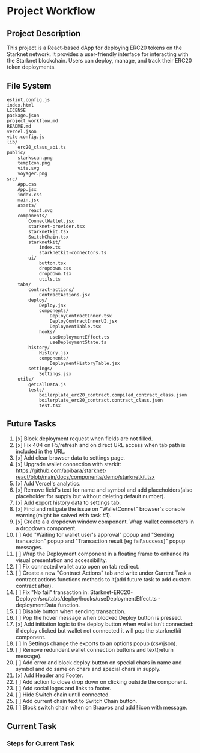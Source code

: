 # Project Workflow

## Project Description
This project is a React-based dApp for deploying ERC20 tokens on the Starknet network.
It provides a user-friendly interface for interacting with the Starknet blockchain.
Users can deploy, manage, and track their ERC20 token deployments.

## File System
```
eslint.config.js
index.html
LICENSE
package.json
project_workflow.md
README.md
vercel.json
vite.config.js
lib/
	erc20_class_abi.ts
public/
	starkscan.png
	tempIcon.png
	vite.svg
	voyager.png
src/
	App.css
	App.jsx
	index.css
	main.jsx
	assets/
		react.svg
	components/
		ConnectWallet.jsx
		starknet-provider.tsx
		starknetkit.tsx
		SwitchChain.tsx
		starknetkit/
			index.ts
			starknetkit-connectors.ts
		ui/
			button.tsx
			dropdown.css
			dropdown.tsx
			utils.ts
	tabs/
		contract-actions/
			ContractActions.jsx
		deploy/
			Deploy.jsx
			components/
				DeployContractInner.tsx
				DeployContractInnerUI.jsx
				DeploymentTable.tsx
			hooks/
				useDeploymentEffect.ts
				useDeploymentState.ts
		history/
			History.jsx
			components/
				DeploymentHistoryTable.jsx
		settings/
			Settings.jsx
	utils/
		getCallData.js
		tests/
			boilerplate_erc20_contract.compiled_contract_class.json
			boilerplate_erc20_contract.contract_class.json
			test.tsx
```

## Future Tasks

1. [x] Block deployment request when fields are not filled.
2. [x] Fix 404 on F5/refresh and on direct URL access when tab path is included in the URL.
3. [x] Add clear browser data to settings page.
4. [x] Upgrade wallet connection with starkit: https://github.com/apibara/starknet-react/blob/main/docs/components/demo/starknetkit.tsx
5. [x] Add Vercel's analytics.
6. [x] Remove field's text for name and symbol and add placeholders(also placeholder for supply but without deleting default number).
7. [x] Add export history data to settings tab.
8. [x] Find and mitigate the issue on "WalletConnet" browser's console warning(might be solved with task #1).
9. [x] Create a a dropdown window component. Wrap wallet connectors in a dropdown component.
10. [ ] Add "Waiting for wallet user's approval" popup and "Sending transaction" popup and "Transaction result [eg fail\success]" popup messages.
11. [ ] Wrap the Deployment component in a floating frame to enhance its visual presentation and accessibility.
12. [ ] Fix connected wallet auto open on tab redirect.
13. [ ] Create a new "Contract Actions" tab and write under Current Task a contract actions functions methods to it(add future task to add custom contract after).
14. [ ] Fix "No fail" transaction in: Starknet-ERC20-Deployer/src/tabs/deploy/hooks/useDeploymentEffect.ts - deploymentData function.
15. [ ] Disable button when sending transaction.
16. [ ] Pop the hover message when blocked Deploy button is pressed.
17. [x] Add initiation logic to the deploy button when wallet isn't connected: if deploy clicked but wallet not connected it will pop the starknetkit component.
18. [ ] In Settings change the exports to an options popup (csv\json).
19. [ ] Remove redundent wallet connection buttons and text(return message).
20. [ ] Add error and block deploy button on special chars in name and symbol and do same on chars and special chars in supply.
21. [x] Add Header and Footer.
22. [ ] Add action to close drop down on clicking outside the component.
23. [ ] Add social logos and links to footer.
24. [ ] Hide Switch chain untill connected.
25. [ ] Add current chain text to Switch Chain button.
26. [ ] Block switch chain when on Braavos and add ! icon with message. 

## Current Task

### Steps for Current Task



